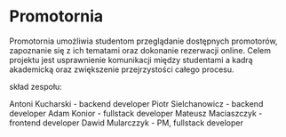 # Promotornia
Promotornia umożliwia studentom przeglądanie dostępnych promotorów, zapoznanie się z ich tematami oraz dokonanie rezerwacji online. Celem projektu jest usprawnienie komunikacji między studentami a kadrą akademicką oraz zwiększenie przejrzystości całego procesu.



skład zespołu:

Antoni Kucharski - backend developer
Piotr Sielchanowicz - backend developer
Adam Konior - fullstack developer
Mateusz Maciaszczyk - frontend developer 
Dawid Mularczzyk - PM, fullstack developer
